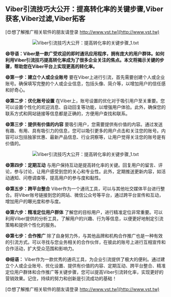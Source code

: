 ## **Viber引流技巧大公开：提高转化率的关键步骤,Viber获客,Viber过滤,Viber拓客**

[😍想了解推广相关软件的朋友请登录 http://www.vst.tw](http://www.vst.tw)

 <center><img src="https://vst.tw/MP4/tuiguang/png/6.png" alt="Viber引流技巧大公开：提高转化率的关键步骤_1.txt"></center>

**😄导语：Viber是一款广受欢迎的即时通讯应用程序，拥有庞大的用户群体。如何利用Viber引流技巧提高转化率成为了很多企业关注的焦点。本文将揭示关键的步骤，帮助您在Viber平台上实现更高的转化率。**

**😄第一步：建立个人或企业账号**
要在Viber上进行引流，首先需要创建个人或企业账号。确保填写完整的个人或企业信息，包括头像、简介等，以增加用户的信任感和好奇心。

**😄第二步：优化账号设置**
在Viber上，账号设置的优化对于吸引用户至关重要。您可以设置个性化的欢迎消息、自动回复等功能，以增强用户体验。此外，确保您的联系方式和网站链接等信息都是正确的，方便用户查找和联系。

**😄第三步：提供有价值的内容**
要吸引用户，您需要提供有价值的内容。通过发送有趣、有用、具有吸引力的信息，您可以吸引更多的用户点击和关注您的账号。内容可以包括独家优惠、最新产品信息、行业洞察等，让用户觉得关注您的账号是有价值的。

 <center><img src="https://vst.tw/MP4/tuiguang/png/8.png" alt="Viber引流技巧大公开：提高转化率的关键步骤_1.txt"></center>

**😄第四步：定期互动**
与用户保持互动是提高转化率的关键。回复用户的留言、评论，参与讨论，让用户感受到您的关心和专业性。此外，定期推送更新内容，如活动通知、问卷调查等，提高用户的参与度和黏性。

**😄第五步：跨平台整合**
Viber作为一个通讯工具，可以与其他社交媒体平台进行整合。将Viber账号链接到您的网站、微信公众号等平台，通过跨平台宣传和互动，增加用户的曝光度和参与度。

**😄第六步：精准定位用户群体**
了解您的目标用户，进行精准定位非常重要。可以利用Viber提供的分析工具，了解用户的兴趣、行为等信息，以便更好地制定引流策略和提供个性化的服务。

**😄第七步：合作推广**
除了自身努力外，与其他品牌和机构合作推广也是一种有效的引流方式。可以寻找与您业务相关的合作伙伴，在彼此的账号上进行互相宣传和合作活动，扩大受众范围和影响力。

**😄结语：**
Viber作为一款优秀的通讯工具，为企业引流提供了极大的便利。通过建立个人或企业账号、优化设置、提供有价值的内容、定期互动、跨平台整合、精准定位用户群体和合作推广等关键步骤，您可以提高Viber引流转化率，实现更好的营销效果。记住，持续的努力和创新是引流成功的基础！

[😍想了解推广相关软件的朋友请登录 http://www.vst.tw](http://www.vst.tw)



